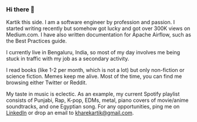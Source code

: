 ### Hi there 👋

Kartik this side. I am a software engineer by profession and passion. I started writing recently but somehow got lucky and got over 300K views on Medium.com. I have also written documentation for Apache Airflow, such as the Best Practices guide.

I currently live in Bengaluru, India, so most of my day involves me being stuck in traffic with my job as a secondary activity.

I read books (like 1-2 per month, which is not a lot) but only non-fiction or science fiction. Memes keep me alive. Most of the time, you can find me browsing either Twitter or Reddit.

My taste in music is eclectic. As an example, my current Spotify playlist consists of Punjabi, Rap, K-pop, EDMs, metal, piano covers of movie/anime soundtracks, and one Egyptian song. For any opportunities, ping me on [LinkedIn](https://www.linkedin.com/in/kharekartik/) or drop an email to kharekartik@gmail.com.
